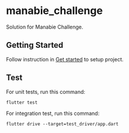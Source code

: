 # manabie_challenge

Solution for Manabie Challenge.

## Getting Started

Follow instruction in [Get started](https://flutter.dev/docs/get-started/install) to setup project.

## Test

For unit tests, run this command:

```
flutter test
```

For integration test, run this command:

```
flutter drive --target=test_driver/app.dart
```
